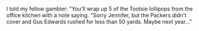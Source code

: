 I told my fellow gambler: "You'll wrap up 5 of the Tootsie lollipops from the office kitchen with a note saying. "Sorry Jennifer, but the Packers didn't cover and Gus Edwards rushed for less than 50 yards. Maybe next year..."